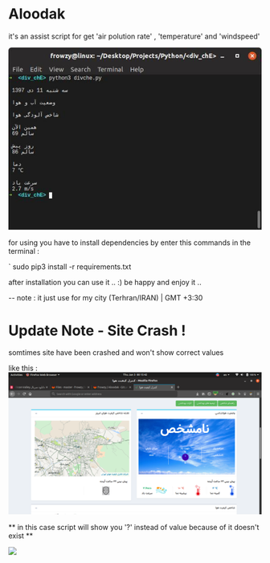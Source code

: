 # Aloodak #

it's an assist script for get 'air polution rate' , 'temperature' and 'windspeed' 

![](photo_2019-01-01_11-14-43.jpg )


for using you have to install dependencies 
by enter this commands in the terminal : 

   ` sudo pip3 install -r requirements.txt

after installation you can use it .. :) 
be happy and enjoy it .. 

 -- note : it just use for my city (Terhran/IRAN) | GMT +3:30 


# Update Note - Site Crash ! #

somtimes site have been crashed and won't show correct values 

like this : 
![](error_reason.png)


** in this case script will show you '?' instead of value because of it doesn't exist **

![](while_error.jpg)
